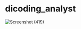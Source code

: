# dicoding_analyst
![Screenshot (419)](https://github.com/praditia/dicoding_analyst/assets/105288241/798f7e0b-8a85-4cea-b87c-2b7c02ac3456)
